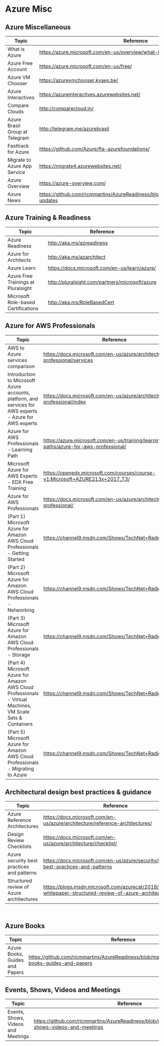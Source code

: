 
# Azure Misc

## Azure Miscellaneous

| Topic | Reference |
| --- | --- |
|What is Azure|https://azure.microsoft.com/en-us/overview/what-is-azure/|
|Azure Free Account|https://azure.microsoft.com/en-us/free/|
|Azure VM Chooser|https://azurevmchooser.kvaes.be/|
|Azure Interactives|https://azureinteractives.azurewebsites.net/|
|Compare Clouds|http://comparecloud.in/|
|Azure Brasil Group at Telegram|http://telegram.me/azurebrasil|
|Fasttrack for Azure| https://github.com/Azure/fta-azurefoundations/|
|Migrate to Azure App Service|https://migrate4.azurewebsites.net/|
|Azure Overview|https://azure-overview.com/|
|Azure News|https://github.com/ricmmartins/AzureReadiness/blob/master/README.md#weekly-updates|

## Azure Training & Readiness

| Topic | Reference |
| --- | --- |
|Azure Readiness|	http://aka.ms/azreadiness
|Azure for Architects| http://aka.ms/azarchitect| 
|Azure Learn|https://docs.microsoft.com/en-us/learn/azure/|
|Azure Free Trainings at Pluralsight| http://pluralsight.com/partners/microsoft/azure |
|Microsoft Role-based Certifications|http://aka.ms/RoleBasedCert|

## Azure for AWS Professionals
| Topic | Reference |
| --- | --- |
|AWS to Azure services comparison|	https://docs.microsoft.com/en-us/azure/architecture/aws-professional/services |
|Introduction to Microsoft Azure accounts, platform, and services for AWS experts - Azure for AWS experts|	https://docs.microsoft.com/en-us/azure/architecture/aws-professional/index|
|Azure for AWS Professionals - Learning Path| https://azure.microsoft.com/en-us/training/learning-paths/azure-for-aws-professional/|
| Microsoft Azure for AWS Experts - EDX Free Training|	https://openedx.microsoft.com/courses/course-v1:Microsoft+AZURE213x+2017_T3/|
|Azure for AWS Professionals|	https://docs.microsoft.com/en-us/azure/architecture/aws-professional/ |
|(Part 1) Microsoft Azure for Amazon AWS Cloud Professionals - Getting Started|https://channel9.msdn.com/Shows/TechNet+Radio/TNR1667|
|(Part 2) Microsoft Azure for Amazon AWS Cloud Professionals - Networking|https://channel9.msdn.com/Shows/TechNet+Radio/TNR1668|
|(Part 3) Microsoft Azure for Amazon AWS Cloud Professionals - Storage|https://channel9.msdn.com/Shows/TechNet+Radio/TNR1669|
|(Part 4) Microsoft Azure for Amazon AWS Cloud Professionals - Virtual Machines, VM Scale Sets & Containers|https://channel9.msdn.com/Shows/TechNet+Radio/TNR1670|
|(Part 5) Microsoft Azure for Amazon AWS Cloud Professionals - Migrating to Azure|https://channel9.msdn.com/Shows/TechNet+Radio/TNR1671|

## Architectural design best practices & guidance

| Topic | Reference |
| --- | --- |
|Azure Reference Architectures|https://docs.microsoft.com/en-us/azure/architecture/reference-architectures/|
|Design Review Checklists|https://docs.microsoft.com/en-us/azure/architecture/checklist/|
|Azure security best practices and patterns|https://docs.microsoft.com/en-us/azure/security/security-best-practices-and-patterns|
|Structured review of Azure architectures|https://blogs.msdn.microsoft.com/azurecat/2018/11/13/new-whitepaper-structured-review-of-azure-architectures/|

	 
## Azure Books

| Topic | Reference |
| --- | --- |
|Azure Books, Guides and Papers|https://github.com/ricmmartins/AzureReadiness/blob/master/README.md#azure-books-guides-and-papers|


## Events, Shows, Videos and Meetings

| Topic | Reference |
| --- | --- |
|Events, Shows, Videos and Meetings|https://github.com/ricmmartins/AzureReadiness/blob/master/README.md#events-shows-videos-and-meetings|









